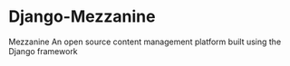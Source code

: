 # Django-Mezzanine
Mezzanine An open source content management platform built using the Django framework
